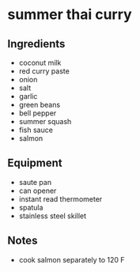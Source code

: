 # summer thai curry

## Ingredients

- coconut milk
- red curry paste
- onion
- salt
- garlic
- green beans
- bell pepper
- summer squash
- fish sauce
- salmon

## Equipment

- saute pan
- can opener
- instant read thermometer
- spatula
- stainless steel skillet

## Notes

- cook salmon separately to 120 F
